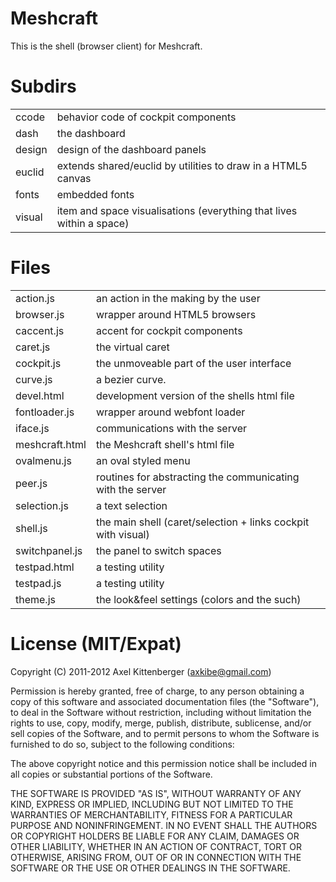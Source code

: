 Meshcraft
=========
This is the shell (browser client) for Meshcraft.

Subdirs
=======
<table>

 <tr><td>   ccode
</td><td>   behavior code of cockpit components
</td></tr>

 <tr><td>   dash
</td><td>   the dashboard
</td></tr>

 <tr><td>   design
</td><td>   design of the dashboard panels
</td></tr>

 <tr><td>   euclid
</td><td>   extends shared/euclid by utilities to draw in a HTML5 canvas
</td></tr>

 <tr><td>   fonts
</td><td>   embedded fonts
</td></tr>

 <tr><td>   visual
</td><td>   item and space visualisations (everything that lives within a space)
</td></tr>

</table>

Files
=====
<table>

 <tr><td>   action.js
</td><td>   an action in the making by the user
</td></tr>

 <tr><td>   browser.js
</td><td>   wrapper around HTML5 browsers
</td></tr>

 <tr><td>   caccent.js
</td><td>   accent for cockpit components
</td></tr>

 <tr><td>   caret.js
</td><td>   the virtual caret
</td></tr>

 <tr><td>   cockpit.js
</td><td>   the unmoveable part of the user interface
</td></tr>

 <tr><td>   curve.js
</td><td>   a bezier curve.
</td></tr>

 <tr><td>   devel.html
</td><td>   development version of the shells html file
</td></tr>

 <tr><td>   fontloader.js
</td><td>   wrapper around webfont loader
</td></tr>

 <tr><td>   iface.js
</td><td>   communications with the server
</td></tr>

 <tr><td>   meshcraft.html
</td><td>   the Meshcraft shell's html file
</td></tr>

 <tr><td>   ovalmenu.js
</td><td>   an oval styled menu
</td></tr>

 <tr><td>   peer.js
</td><td>   routines for abstracting the communicating with the server
</td></tr>

 <tr><td>   selection.js
</td><td>   a text selection
</td></tr>

 <tr><td>   shell.js
</td><td>   the main shell (caret/selection + links cockpit with visual)
</td></tr>

 <tr><td>   switchpanel.js
</td><td>   the panel to switch spaces
</td></tr>

 <tr><td>   testpad.html
</td><td>   a testing utility
</td></tr>

 <tr><td>   testpad.js
</td><td>   a testing utility
</td></tr>

 <tr><td>   theme.js
</td><td>   the look&feel settings (colors and the such)
</td></tr>

</table>

License (MIT/Expat)
===================
Copyright (C) 2011-2012 Axel Kittenberger (axkibe@gmail.com)

Permission is hereby granted, free of charge, to any person obtaining a copy of this software and associated documentation files (the "Software"), to deal in the Software without restriction, including without limitation the rights to use, copy, modify, merge, publish, distribute, sublicense, and/or sell copies of the Software, and to permit persons to whom the Software is furnished to do so, subject to the following conditions:

The above copyright notice and this permission notice shall be included in all copies or substantial portions of the Software.

THE SOFTWARE IS PROVIDED "AS IS", WITHOUT WARRANTY OF ANY KIND, EXPRESS OR IMPLIED, INCLUDING BUT NOT LIMITED TO THE WARRANTIES OF MERCHANTABILITY, FITNESS FOR A PARTICULAR PURPOSE AND NONINFRINGEMENT. IN NO EVENT SHALL THE AUTHORS OR COPYRIGHT HOLDERS BE LIABLE FOR ANY CLAIM, DAMAGES OR OTHER LIABILITY, WHETHER IN AN ACTION OF CONTRACT, TORT OR OTHERWISE, ARISING FROM, OUT OF OR IN CONNECTION WITH THE SOFTWARE OR THE USE OR OTHER DEALINGS IN THE SOFTWARE.


